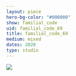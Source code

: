 ```yaml
---
layout: piece
hero-bg-color: "#000000"
show: familial_code
uid: familial_code_69
title: familial_code_69
medium: mixed
dates: 2020
type: studio
---
```


<img src="{{site.baseurl}}img/{{page.type}}/{{page.show}}/{{page.uid}}.jpg" class="piece-photo"/>
